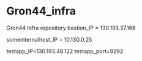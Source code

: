 # Gron44_infra
Gron44 Infra repository
bastion_IP = 130.193.37.168

someinternalhost_IP = 10.130.0.25
 
testapp_IP=130.193.48.122
testapp_port=9292
